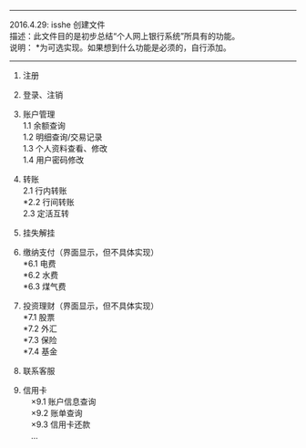 ******************************************************************************************  
2016.4.29: isshe  创建文件  
描述：此文件目的是初步总结“个人网上银行系统”所具有的功能。  
说明： *为可选实现。如果想到什么功能是必须的，自行添加。  
******************************************************************************************  
  
1. 注册
2. 登录、注销

3. 账户管理  
  1.1 余额查询  
  1.2 明细查询/交易记录  
  1.3 个人资料查看、修改  
  1.4 用户密码修改

4. 转账  
  2.1 行内转账  
  *2.2 行间转账                  
  2.3 定活互转  


5. 挂失解挂  


6. 缴纳支付（界面显示，但不具体实现）  
  *6.1 电费  
  *6.2 水费  
  *6.3 煤气费  

7. 投资理财（界面显示，但不具体实现）  
  *7.1 股票  
  *7.2 外汇  
  *7.3 保险  
  *7.4 基金    
  
  
8. 联系客服    
  
9. 信用卡  
　×9.1 账户信息查询  
　×9.2 账单查询  
　×9.3 信用卡还款  
　...  




  
  
